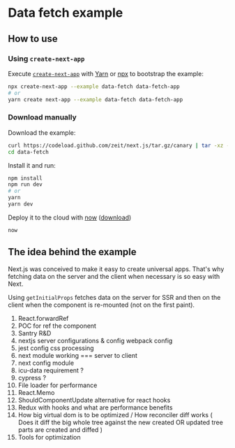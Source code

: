 # Data fetch example

## How to use

### Using `create-next-app`

Execute [`create-next-app`](https://github.com/segmentio/create-next-app) with [Yarn](https://yarnpkg.com/lang/en/docs/cli/create/) or [npx](https://github.com/zkat/npx#readme) to bootstrap the example:

```bash
npx create-next-app --example data-fetch data-fetch-app
# or
yarn create next-app --example data-fetch data-fetch-app
```

### Download manually

Download the example:

```bash
curl https://codeload.github.com/zeit/next.js/tar.gz/canary | tar -xz --strip=2 next.js-canary/examples/data-fetch
cd data-fetch
```

Install it and run:

```bash
npm install
npm run dev
# or
yarn
yarn dev
```

Deploy it to the cloud with [now](https://zeit.co/now) ([download](https://zeit.co/download))

```bash
now
```

## The idea behind the example

Next.js was conceived to make it easy to create universal apps. That's why fetching data
on the server and the client when necessary is so easy with Next.

Using `getInitialProps` fetches data on the server for SSR and then on the client when the component is re-mounted (not on the first paint).




1. React.forwardRef
2. POC for ref the component
3. Santry R&D
4. nextjs server configurations & config webpack config
5. jest config css processing
6. next module working === server to client
7. next config module
8. icu-data requirement ?
9. cypress ?
10. File loader for performance
11. React.Memo
12. ShouldComponentUpdate alternative for react hooks
13. Redux with hooks and what are performance benefits
14. How big virtual dom is to be optimized / How reconciler diff works ( Does it diff the big whole tree against the new created OR updated tree parts are created and diffed  )
15. Tools for optimization 